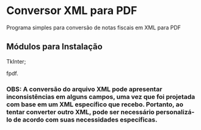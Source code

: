 # Conversor XML para PDF

Programa simples para conversão de notas fiscais em XML para PDF

<h2>Módulos para Instalação</h2>

TkInter;

fpdf.



<h3> OBS: A conversão do arquivo XML pode apresentar inconsistências em alguns campos, uma vez que foi projetada com base em um XML específico que recebo. Portanto, ao tentar converter outro XML, pode ser necessário personalizá-lo de acordo com suas necessidades específicas.</h3>
